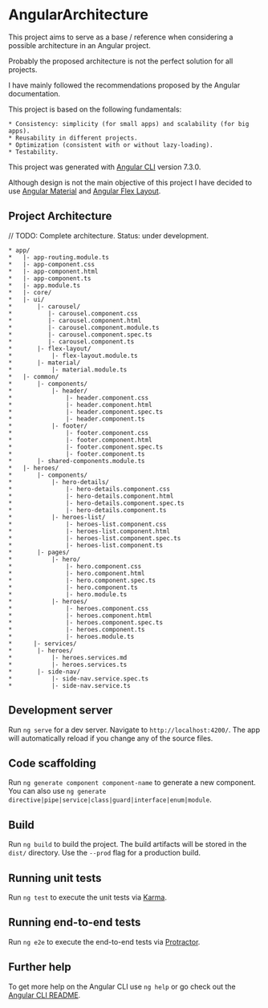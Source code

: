 # AngularArchitecture

This project aims to serve as a base / reference when considering a possible architecture in an Angular project.

Probably the proposed architecture is not the perfect solution for all projects.

I have mainly followed the recommendations proposed by the Angular documentation.

This project is based on the following fundamentals:

    * Consistency: simplicity (for small apps) and scalability (for big apps).
    * Reusability in different projects.
    * Optimization (consistent with or without lazy-loading).
    * Testability.

This project was generated with [Angular CLI](https://github.com/angular/angular-cli) version 7.3.0.

Although design is not the main objective of this project I have decided to use [Angular Material](https://material.angular.io/) and [Angular Flex Layout](https://github.com/angular/flex-layout).

## Project Architecture

// TODO: Complete architecture. Status: under development.

    * app/
    *   |- app-routing.module.ts
    *   |- app-component.css
    *   |- app-component.html
    *   |- app-component.ts
    *   |- app.module.ts
    *   |- core/
    *   |- ui/
    *       |- carousel/
    *          |- carousel.component.css
    *          |- carousel.component.html
    *          |- carousel.component.module.ts
    *          |- carousel.component.spec.ts
    *          |- carousel.component.ts
    *       |- flex-layout/
    *           |- flex-layout.module.ts
    *       |- material/
    *           |- material.module.ts
    *   |- common/
    *       |- components/
    *           |- header/
    *               |- header.component.css
    *               |- header.component.html
    *               |- header.component.spec.ts
    *               |- header.component.ts
    *           |- footer/
    *               |- footer.component.css
    *               |- footer.component.html
    *               |- footer.component.spec.ts
    *               |- footer.component.ts
    *       |- shared-components.module.ts
    *   |- heroes/
    *       |- components/
    *           |- hero-details/
    *               |- hero-details.component.css
    *               |- hero-details.component.html
    *               |- hero-details.component.spec.ts
    *               |- hero-details.component.ts
    *           |- heroes-list/
    *               |- heroes-list.component.css
    *               |- heroes-list.component.html
    *               |- heroes-list.component.spec.ts
    *               |- heroes-list.component.ts
    *       |- pages/
    *           |- hero/
    *               |- hero.component.css
    *               |- hero.component.html
    *               |- hero.component.spec.ts
    *               |- hero.component.ts
    *               |- hero.module.ts
    *           |- heroes/
    *               |- heroes.component.css
    *               |- heroes.component.html
    *               |- heroes.component.spec.ts
    *               |- heroes.component.ts
    *               |- heroes.module.ts
    *      |- services/
    *       |- heroes/
    *           |- heroes.services.md
    *           |- heroes.services.ts
    *       |- side-nav/
    *           |- side-nav.service.spec.ts
    *           |- side-nav.service.ts

## Development server

Run `ng serve` for a dev server. Navigate to `http://localhost:4200/`. The app will automatically reload if you change any of the source files.

## Code scaffolding

Run `ng generate component component-name` to generate a new component. You can also use `ng generate directive|pipe|service|class|guard|interface|enum|module`.

## Build

Run `ng build` to build the project. The build artifacts will be stored in the `dist/` directory. Use the `--prod` flag for a production build.

## Running unit tests

Run `ng test` to execute the unit tests via [Karma](https://karma-runner.github.io).

## Running end-to-end tests

Run `ng e2e` to execute the end-to-end tests via [Protractor](http://www.protractortest.org/).

## Further help

To get more help on the Angular CLI use `ng help` or go check out the [Angular CLI README](https://github.com/angular/angular-cli/blob/master/README.md).
